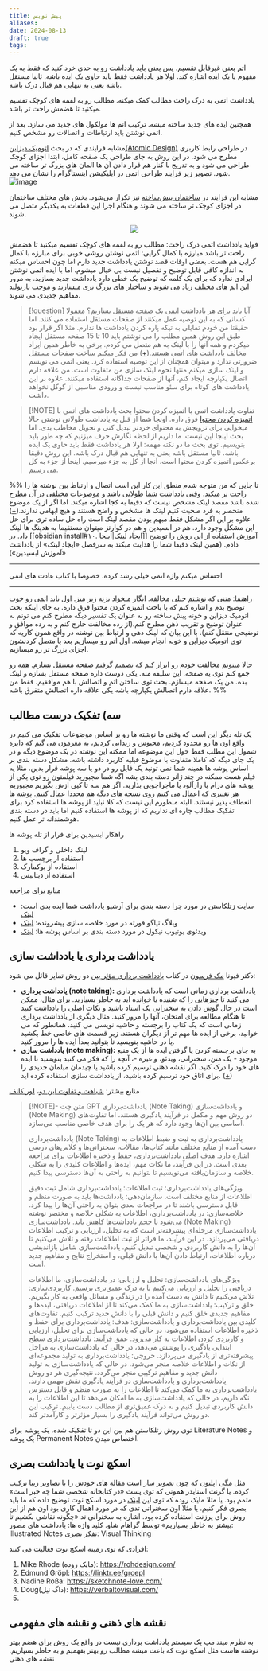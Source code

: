 ```yaml
---
title: پیش نویس
aliases: 
date: 2024-08-13
draft: true
tags:
---
```

اتم یعنی غیرقابل تقسیم. پس یعنی باید یادداشت رو به حدی خرد کنید که فقط به یک مفهوم یا یک ایده اشاره کند. اولا هر یادداشت فقط باید حاوی یک ایده باشه. ثانیا مستقل باشه یعنی به تنهایی هم قبال درک باشه.

یادداشت اتمی به درک راحت مطالب کمک میکنه. مطالب رو به لقمه های کوچک تقسیم میکنید تا هضمش راحت تر باشد.

همچنین ایده های جدید ساخته میشه.  ترکیب اتم ها مولکول های جدید می سازد.
بعد از اتمی نوشتن باید ارتباطات و اتصالات رو مشخص کنیم.

مشابه فرایندی که در بحث [اتومیک دیزاین(Atomic Design)](https://atomicdesign.bradfrost.com/chapter-2/) در طراحی رابط کاربری مطرح می شود.
در این روش به جای طراحی یک صفحه کامل، ابتدا اجزای کوچک طراحی می شود و به تدریج با کنار هم قرار دادن آن ها المان های بزرگ تر ساخته می شود. تصویر زیر فرایند طراحی اتمی در اپلیکیشن اینستاگرام را نشان می دهد.
![image](https://atomicdesign.bradfrost.com/images/content/instagram-atomic.png)


مشابه این فرایند در [ساختمان پیش‌ساخته](https://en.wikipedia.org/wiki/Prefabricated_building) نیز تکرار می‌شود. بخش های مختلف ساختمان در اجزای کوچک تر ساخته می شوند و هنگام اجرا این قطعات به یکدیگر متصل می شوند.

<div style="text-align: center;"><img src="https://upload.wikimedia.org/wikipedia/commons/thumb/e/e1/Prefabricated_house_construction.gif/350px-Prefabricated_house_construction.gif" loading="lazy"></div>


فواید یادداشت اتمی
درک راحت: مطالب رو به لقمه های کوچک تقسیم میکنید تا هضمش راحت تر باشد
مبارزه با کمال گرایی: اتمی نوشتن روشی خوبی برای مبارزه با کمال گرایی هم هست. بعضی اوقات قصد نوشتن یادداشت جدید دارم اما چون احساس میکنم به اندازه کافی قابل توضیح و تفصیل نیست بی خیال میشوم. اما با ایده اتمی نوشتن ایرادی ندارد که برای یک کلمه که توضیح یک خطی دارد یادداشت جدید بسازید. به مرور این اتم های مختلف زیاد می شوند و ساختار های بزرگ تری میسازند و موجب بازتولید مفاهیم جدیدی می شوند.



> [!question] آیا باید برای هر یادداشت اتمی یک صفحه مستقل بسازیم؟
> معمولا کسانی که به این توصیه عمل میکنند از صفحات مستقل استفاده می کنند. اما حقیقتا من خودم تمایلی به تیکه پاره کردن یادداشت ها ندارم. مثلا اگر قرار بود طبق این روش همین مطلب را می نوشتم باید 10 تا 15 صفحه مستقل ایجاد میکردم و همه آنها را با لینک به هم متصل می کردم. برخی به خاطر همین ایراد مخالف یادداشت های اتمی هستند.([+](https://youtu.be/YB0Wn3a1ZWc?si=qmTvOMnCKAivhHcm)) 
> من فکر میکنم ساخت صفحات مستقل ضرورتی ندارد و میتوان همچنان از این توصیه استفاده کرد. یعنی اتمی می نویسم و لینک سازی میکنم منتها نحوه لینک سازی من متفاوت است. من علاقه دارم اتصال یکپارچه ایجاد کنم، آنها از صفحات جداگانه استفاده میکنند.
> علاوه بر این یادداشت های کوتاه برای سئو مناسب نیست و ورودی مناسبی از گوگل نخواهد داشت.

> [!NOTE] تفاوت یادداشت اتمی با اتمیزه کردن محتوا
> بحث یادداشت های اتمی با [اتمیزه کردن محتوا](https://motamem.org/%D8%A7%D8%AA%D9%85%DB%8C%D8%B2%D9%87-%DA%A9%D8%B1%D8%AF%D9%86-%D9%85%D8%AD%D8%AA%D9%88%D8%A7/) فرق داره. اونجا شما از قبل یه یادداشت طولانی نوشتی حالا میخوایی برای ترویجش به محتوای خردتر تبدیل کنی و تحویل مخاطب بدی. اما بحث اینجا این نیست. ما داریم از لحظه نگارش حرف میزنیم که چه طور باید بنویسیم. توی بحث ما دو نکته مهمه: اولا هر یادداشت فقط باید حاوی یک ایده باشه. ثانیا مستقل باشه یعنی به تنهایی هم قبال درک باشه.
> این روش دقیقا برعکس اتمیزه کردن محتوا است.  آنجا از کل به جزء میرسیم. اینجا از جزء به کل می رسیم.














%%
تا جایی که من متوجه شدم منطق این کار این است اتصال و ارتباط بین نوشته ها را راحت تر میکند. وقتی یادداشت شما طولانی باشد و موضوعات مختلفی در آن مطرح شده باشد مقصد لینک مشخص نیست که دقیقا به کجا اشاره میکند. اما اگر از یک موضوع منحصر به فرد صحبت کنیم لینک ها مشخص و واضح هستند و هیچ ابهامی ندارند.([+](https://notes.andymatuschak.org/Evergreen_notes_should_be_atomic))
علاوه بر این اگر مشکل فقط مبهم بودن مقصد لینک است راه حل ساده تری برای حل این مشکل وجود دارد. هم در ابسیدین و هم در کوارتز میتوان مستقیما به هدینگ ها لینک داد. در [[obsidian install#۱۰. ایجاد لینک|اینجا]] آموزش استفاده از این روش را توضیح دادم. (همین لینک دقیقا شما را هدایت میکند به سرفصل «ایجاد لینک» از یادداشت «آموزش ابسیدین»)

---

احساس میکنم واژه اتمی خیلی رشد کرده. خصوصا با کتاب عادت های اتمی

---

راهنما:
متنی که نوشتم خیلی مخالفه. انگار میخواد بزنه زیر میز.
اول باید اتمی رو خوب توضیح بدم و اشاره کنم که با باحث اتمیزه کردن محتوا فرق داره.
به جای اینکه بحث اتومیک دیزاین و خونه پیش ساخته رو به عنوان یک تفسیر دیگه مطرح کنم می تونم به عنوان توضیح و تقریب ذهن مطرح کنم.(از رده مخالفت خارج کنم و به رده موافق و توضیحی منتقل کنم). با این بیان که لینک دهی و ارتباط بین نوشته در واقع همون کاریه که توی اتومیک دیزاین و خونه انجام میشه. اول اتم رو میسازیم بعد با متصل کردنشون اجزای بزرگ تر رو میسازیم. 

حالا میتونم مخالفت خودم رو ابراز کنم که تصمیم گرفتم صفحه مستقل نسازم. همه رو جمع کنم توی یه صفحه. این سلیقه منه. یکی دوست داره صفحه  مستقل بسازه و لینک بده. من یک صفحه میسازم. بحث توی ساختن اتم و اتصالش با هم موافقیم. فقط من علاقه دارم اتصالش یکپارچه باشه یکی علاقه داره اتصالش متفرق باشه.
%%






## سه) تفکیک درست مطالب
یک تله دیگر این است که وقتی ما نوشته ها رو بر اساس موضوعات تفکیک می کنیم در واقع اون ها رو محدود کردیم، محبوس و زندانی کردیم، به مغزمون می گیم که دایره شمول این مطلب فقط حول این موضوعه اما ممکنه این نوشته در یک موضوع دیگه و در یک جای دیگه که کاملا متفاوت با موضوع قبلیه کاربرد داشته باشه. مشکل دسته بندی بر اساس پوشه ها همینه شما نمی تونید یک فایل رو در دو یا سه پوشه قرار بدین. مثلا یه فیلم هست ممکنه در چند ژانر دسته بندی بشه اگه شما مجبورید فیلمتون رو توی یکی از پوشه های درام یا رازآلود یا ماجراجویی بذارید. اگر هم سه تا کپی ازش بگیریم مجبوریم هر تغییری که اعمال می کنیم روی نسخه های دیگه هم مجددا عمال کنیم. پوشه ها انعطاف پذیر نیستند. 
البته منظورم این نیست که کلا نباید از پوشه ها استفاده کرد برای تفکیک مطالب چاره ای نداریم که از پوشه ها استفاده کنیم اما باید در دسته بندی هوشمندانه تر عمل کنیم.

راهکار ابسیدین برای فرار از تله پوشه ها
1. لینک داخلی و گراف ویو
2. استفاده از برچسب ها
3. استفاده از بوکمارک
4. استفاده از دیتابیس

منابع برای مراجعه
- سایت زتلکاستن در مورد چرا دسته بندی برای آرشیو یادداشت شما ایده بدی است: [لینک](https://zettelkasten.de/posts/no-categories/)
- وبلاگ تیاگو فورته در مورد خلاصه سازی پیشرونده: [لینک](https://fortelabs.com/blog/progressive-summarization-a-practical-technique-for-designing-discoverable-notes/)
- ویدئوی یوتیوب نیکول در مورد دسته بندی بر اساس پوشه ها: [لینک](https://www.youtube.com/watch?v=vS-b_RUtL1A)


## یادداشت برداری یا یادداشت سازی
دکتر فیونا [مک فرسون](https://www.amazon.com/stores/author/B0034OX4L6/about?ingress=0&visitId=5056e2dc-ad36-404e-8c3e-7fad8cb9f3af) در کتاب [یادداشت برداری مؤثر ](https://www.amazon.com/Effective-Notetaking-Study-Skills-McPherson/dp/1927166527/?_encoding=UTF8&pd_rd_w=FX4Jw&content-id=amzn1.sym.579192ca-1482-4409-abe7-9e14f17ac827&pf_rd_p=579192ca-1482-4409-abe7-9e14f17ac827&pf_rd_r=131-9099291-0023604&pd_rd_wg=EQplC&pd_rd_r=4ca40121-a196-46f4-970d-b47a01931f3d&ref_=aufs_ap_sc_dsk)بین دو روش تمایز قائل می شود:
- **یادداشت برداری (note taking):**  یادداشت برداری زمانی است که یادداشت برداری می کنید تا چیزهایی را که شنیده یا خوانده اید به خاطر بسپارید. برای مثال، ممکن است در حال گوش دادن به سخنرانی یک استاد باشید و نکات اصلی را یادداشت کنید تا هنگام مطالعه برای امتحان، آنها را مرور کنید. مثال دیگری از یادداشت برداری زمانی است که یک کتاب را برجسته و حاشیه نویسی می کنید. همانطور که می خوانید، برخی از ایده ها مهم تر از دیگران هستند. زیر قسمت های خاصی خط بکشید یا در حاشیه بنویسید تا بتوانید بعداً ایده ها را مرور کنید.
- **یادداشت سازی (note making):** به جای برجسته کردن یا گرفتن ایده ها از یک منبع موجود - یک متن، سخنرانی، ویدئو، و غیره -، آنچه را که فکر می کنید بنویسید تا ایده های خود را درک کنید. اگر نقشه ذهنی ترسیم کرده باشید یا چیدمان مبلمان جدیدی را برای اتاق خود ترسیم کرده باشید، از یادداشت سازی استفاده کرده اید. ([+](https://jarango.com/2023/01/26/note-taking-and-note-making/))

منابع بیشتر: [شباهت و تفاوت این دو](https://bscholarly.com/differences-between-note-taking-and-note-making/)، [لور کانف](https://nesslabs.com/from-note-taking-to-note-making)

> [!NOTE]- متن چت GPT
> یادداشت‌برداری (Note Taking) و یادداشت‌سازی (Note Making) دو روش مهم و مکمل در فرآیند یادگیری هستند، اما تفاوت‌های اساسی بین آن‌ها وجود دارد که هر یک را برای هدف خاصی مناسب می‌سازد.
> 
> یادداشت‌برداری (Note Taking)
> یادداشت‌برداری به ثبت و ضبط اطلاعات به دست آمده از منابع مختلف مانند کتاب‌ها، مقالات، سخنرانی‌ها و کلاس‌های درسی اشاره دارد. هدف اصلی یادداشت‌برداری، حفظ و ذخیره اطلاعات برای مراجعه بعدی است. در این فرآیند، ما نکات مهم، ایده‌ها و اطلاعات کلیدی را به شکلی خلاصه و سازمان‌یافته می‌نویسیم تا بتوانیم به راحتی به آن‌ها دسترسی پیدا کنیم.
> 
> ویژگی‌های یادداشت‌برداری:
> ثبت اطلاعات: یادداشت‌برداری شامل ثبت دقیق اطلاعات از منابع مختلف است.
> سازمان‌دهی: یادداشت‌ها باید به صورت منظم و قابل دسترسی باشند تا در مراجعات بعدی بتوان به راحتی آن‌ها را پیدا کرد.
> خلاصه‌سازی: در یادداشت‌برداری، اطلاعات به شکلی خلاصه و مختصر نوشته می‌شود تا حجم یادداشت‌ها کاهش یابد.
> یادداشت‌سازی (Note Making)
> یادداشت‌سازی مرحله‌ای پیشرفته‌تر است که به تحلیل، ارزیابی و ترکیب اطلاعات دریافتی می‌پردازد. در این فرآیند، ما فراتر از ثبت اطلاعات رفته و تلاش می‌کنیم تا آن‌ها را به دانش کاربردی و شخصی تبدیل کنیم. یادداشت‌سازی شامل بازاندیشی درباره اطلاعات، ارتباط دادن آن‌ها با دانش قبلی، و استخراج نتایج و مفاهیم جدید است.
> 
> ویژگی‌های یادداشت‌سازی:
> تحلیل و ارزیابی: در یادداشت‌سازی، ما اطلاعات دریافتی را تحلیل و ارزیابی می‌کنیم تا به درک عمیق‌تری برسیم.
> کاربردی‌سازی: تلاش می‌کنیم تا دانش به دست آمده را در زندگی و مسائل واقعی به کار بگیریم.
> خلق و ترکیب: یادداشت‌سازی به ما کمک می‌کند تا از اطلاعات دریافتی، ایده‌ها و مفاهیم جدیدی خلق کنیم و دانش قبلی را با دانش جدید ترکیب کنیم.
> تفاوت‌های کلیدی بین یادداشت‌برداری و یادداشت‌سازی:
> هدف: یادداشت‌برداری برای حفظ و ذخیره اطلاعات استفاده می‌شود، در حالی که یادداشت‌سازی برای تحلیل، ارزیابی و کاربردی کردن اطلاعات به کار می‌رود.
> عمق فرآیند: یادداشت‌برداری سطح ابتدایی یادگیری را پوشش می‌دهد، در حالی که یادداشت‌سازی به مراحل پیشرفته‌تری از یادگیری می‌پردازد.
> خروجی: یادداشت‌برداری به تولید مجموعه‌ای از نکات و اطلاعات خلاصه منجر می‌شود، در حالی که یادداشت‌سازی به تولید دانش جدید و مفاهیم ترکیبی منجر می‌گردد.
> نتیجه‌گیری
> هر دو روش یادداشت‌برداری و یادداشت‌سازی در فرآیند یادگیری نقش مهمی دارند. یادداشت‌برداری به ما کمک می‌کند تا اطلاعات را به صورت منظم و قابل دسترس نگه داریم، در حالی که یادداشت‌سازی به ما امکان می‌دهد تا این اطلاعات را به دانش کاربردی تبدیل کنیم و به درک عمیق‌تری از مطالب دست یابیم. ترکیب این دو روش می‌تواند فرآیند یادگیری را بسیار مؤثرتر و کارآمدتر کند.


توی روش زتلکاستن هم بین این دو تا تفکیک شده. یک پوشه برای Literature Notes و یک پوشه Permanent Notes اختصاص میدن. 




## اسکچ نوت یا یادداشت بصری
مثل مگی اپلتون که چون تصویر ساز است مقاله های خودش را با تصاویر زیبا ترکیب کرده. یا گرنت اسنایدر همونی که توی پست «در کتابخانه شخصی شما چه خبر است» متمم بود. یا مثلا مایک روده که توی این [لینک](https://rohdesign.com/sketchnotes) در مورد اسکچ نوت توضیح داده که ما باید بصری فکر کنیم. یا مثلا اون سخنرانی تدی که در مورد اهمال کاری بود اون هم از این روش برای پرزنت استفاده کرده بود.
اشاره به سخنرانی تد «چگونه نقاشی بکشیم تا بیشتر به خاطر بسپاریم» توسط گراهام شاو.
کلید واژه ها:
یادداشت های مصور: Illustrated Notes
تفکر بصری: Visual Thinking

افرادی که توی زمینه اسکچ نوت فعالیت می کنند:
1. Mike Rhode (مایک روده): https://rohdesign.com/
2. Edmund Gröpl: https://linktr.ee/groepl
3. Nadine Roßa: https://sketchnote-love.com/
4. Doug(داگ نیل): https://verbaltovisual.com/
5. 





## نقشه های ذهنی و نقشه های مفهومی
به نظرم میند مپ یک سیستم یادداشت برداری نیست در واقع یک روش برای هضم بهتر نوشته هاست مثل اسکچ نوت که باعث میشه مطالب رو بهتر بفهمیم و به خاطر بسپاریم. 
نقشه های ذهنی


